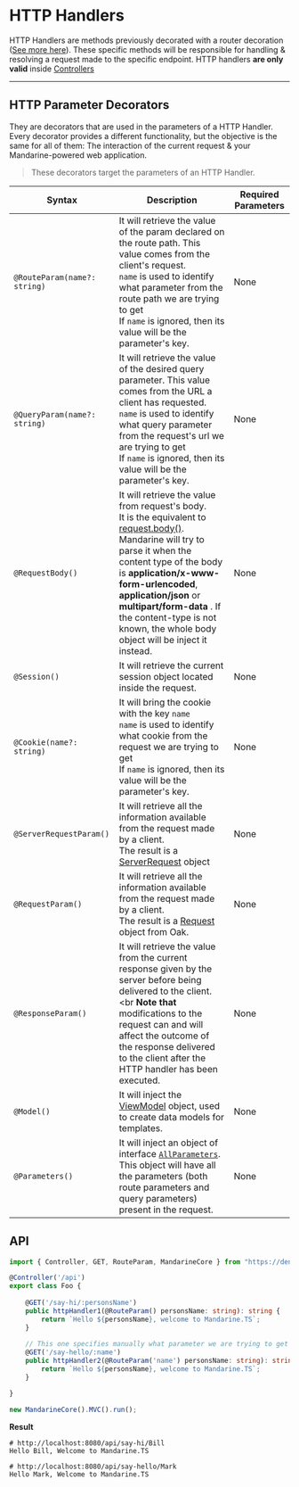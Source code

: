 # HTTP Handlers
HTTP Handlers are methods previously decorated with a router decoration ([See more here](/docs/mandarine/routes)). These specific methods will be responsible for handling & resolving a request made to the specific endpoint. HTTP handlers **are only valid** inside [Controllers](/docs/mandarine/controller)

----

## HTTP Parameter Decorators
They are decorators that are used in the parameters of a HTTP Handler. Every decorator provides a different functionality, but the objective is the same for all of them: The interaction of the current request & your Mandarine-powered web application.

> These decorators target the parameters of an HTTP Handler.

| Syntax | Description | Required Parameters |
| ------ | ----------- | -------- |
| `@RouteParam(name?: string)` | It will retrieve the value of the param declared on the route path. This value comes from the client's request. <br> `name` is used to identify what parameter from the route path we are trying to get <br> If `name` is ignored, then its value will be the parameter's key. | None
| `@QueryParam(name?: string)` | It will retrieve the value of the desired query parameter. This value comes from the URL a client has requested. <br> `name` is used to identify what query parameter from the request's url we are trying to get <br> If `name` is ignored, then its value will be the parameter's key. | None
| `@RequestBody()` | It will retrieve the value from request's body. <br> It is the equivalent to [request.body()](https://doc.deno.land/https/raw.githubusercontent.com/oakserver/oak/master/request.ts#Request). <br> Mandarine will try to parse it when the content type of the body is **application/x-www-form-urlencoded**, **application/json** or **multipart/form-data** . If the content-type is not known, the whole body object will be inject it instead. | None
| `@Session()` | It will retrieve the current session object located inside the request. | None
| `@Cookie(name?: string)` | It will bring the cookie with the key `name` <br> `name` is used to identify what cookie from the request we are trying to get <br> If `name` is ignored, then its value will be the parameter's key. | None
| `@ServerRequestParam()` | It will retrieve all the information available from the request made by a client. <br> The result is a [ServerRequest](https://doc.deno.land/https/raw.githubusercontent.com/denoland/deno/master/std/http/server.ts#ServerRequest) object | None
| `@RequestParam()` | It will retrieve all the information available from the request made by a client. <br> The result is a [Request](https://doc.deno.land/https/raw.githubusercontent.com/oakserver/oak/master/request.ts#Request) object from Oak. | None
| `@ResponseParam()` | It will retrieve the value from the current response given by the server before being delivered to the client. <br **Note that** modifications to the request can and will affect the outcome of the response delivered to the client after the HTTP handler has been executed. | None
| `@Model()` | It will inject the [ViewModel](https://doc.deno.land/https/raw.githubusercontent.com/mandarineorg/mandarinets/master/mvc-framework/core/modules/view-engine/viewModel.ts) object, used to create data models for templates. | None
| `@Parameters()` | It will inject an object of interface [`AllParameters`](https://doc.deno.land/https/raw.githubusercontent.com/mandarineorg/mandarinets/develop/mvc-framework/mandarine-mvc.ns.ts#MandarineMvc.AllParameters). This object will have all the parameters (both route parameters and query parameters) present in the request. | None

## API

```typescript
import { Controller, GET, RouteParam, MandarineCore } from "https://deno.land/x/mandarinets@v2.1.1/mod.ts";

@Controller('/api')
export class Foo {
     
    @GET('/say-hi/:personsName')
    public httpHandler1(@RouteParam() personsName: string): string {
        return `Hello ${personsName}, welcome to Mandarine.TS`;
    }
    
    // This one specifies manually what parameter we are trying to get
    @GET('/say-hello/:name')
    public httpHandler2(@RouteParam('name') personsName: string): string {
        return `Hello ${personsName}, welcome to Mandarine.TS`;
    }

}

new MandarineCore().MVC().run();
```
**Result**
```http request
# http://localhost:8080/api/say-hi/Bill
Hello Bill, Welcome to Mandarine.TS

# http://localhost:8080/api/say-hello/Mark
Hello Mark, Welcome to Mandarine.TS
```
